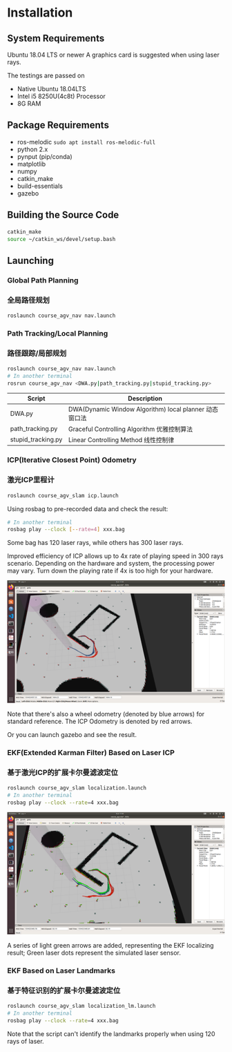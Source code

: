 
# Installation

## System Requirements

Ubuntu 18.04 LTS or newer
A graphics card is suggested when using laser rays. 

The testings are passed on 
* Native Ubuntu 18.04LTS
* Intel i5 8250U(4c8t) Processor
* 8G RAM


## Package Requirements
* ros-melodic `sudo apt install ros-melodic-full`
* python 2.x
* pynput (pip/conda)
* matplotlib
* numpy
* catkin_make
* build-essentials
* gazebo

## Building the Source Code

```bash
catkin_make
source ~/catkin_ws/devel/setup.bash
```

## Launching

### Global Path Planning
### 全局路径规划

```bash
roslaunch course_agv_nav nav.launch
```
### Path Tracking/Local Planning 
### 路径跟踪/局部规划

```bash
roslaunch course_agv_nav nav.launch
# In another terminal
rosrun course_agv_nav <DWA.py|path_tracking.py|stupid_tracking.py>
```

| Script             | Description                                            |
| ------------------ | ------------------------------------------------------ |
| DWA.py             | DWA(Dynamic Window Algorithm) local planner 动态窗口法 |
| path_tracking.py   | Graceful Controlling Algorithm 优雅控制算法            |
| stupid_tracking.py | Linear Controlling Method 线性控制律                   |

### ICP(Iterative Closest Point) Odometry 
### 激光ICP里程计

```bash
roslaunch course_agv_slam icp.launch
```

Using rosbag to pre-recorded data and check the result:

```bash
# In another terminal
rosbag play --clock [--rate=4] xxx.bag
```

Some bag has 120 laser rays, while others has 300 laser rays.

Improved efficiency of ICP allows up to 4x rate of playing speed in 300 rays scenario. Depending on the hardware and system, the processing power may vary. Turn down the playing rate if 4x is too high for your hardware.

![ICPSample](./img/ICPSample.png)

Note that there's also a wheel odometry (denoted by blue arrows) for standard reference. The ICP Odometry is denoted by red arrows.

Or you can launch gazebo and see the result.

### EKF(Extended Karman Filter) Based on Laser ICP
### 基于激光ICP的扩展卡尔曼滤波定位

```bash
roslaunch course_agv_slam localization.launch
# In another terminal
rosbag play --clock --rate=4 xxx.bag
```

![EKFSample](./img/EKFSample.png)


A series of light green arrows are added, representing the EKF localizing result; Green laser dots represent the simulated laser sensor.

### EKF Based on Laser Landmarks
### 基于特征识别的扩展卡尔曼滤波定位

```bash
roslaunch course_agv_slam localization_lm.launch
# In another terminal
rosbag play --clock --rate=4 xxx.bag
```

Note that the script can't identify the landmarks properly when using 120 rays of laser.
